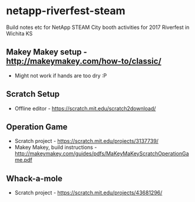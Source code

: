 # netapp-riverfest-steam
Build notes etc for NetApp STEAM City booth activities for 2017 Riverfest in Wichita KS

## Makey Makey setup - http://makeymakey.com/how-to/classic/
* Might not work if hands are too dry :P

## Scratch Setup
* Offline editor - https://scratch.mit.edu/scratch2download/

## Operation Game
* Scratch project - https://scratch.mit.edu/projects/3137739/
* Makey Makey, build instructions - http://makeymakey.com/guides/pdfs/MaKeyMaKeyScratchOperationGame.pdf

## Whack-a-mole
* Scratch project - https://scratch.mit.edu/projects/43681296/
